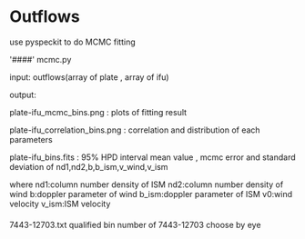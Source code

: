 # Outflows
use pyspeckit to do MCMC fitting

'####'
mcmc.py

input:
outflows(array of plate , array of ifu)

output:

plate-ifu_mcmc_bins.png : plots of fitting result

plate-ifu_correlation_bins.png : correlation and distribution of each parameters

plate-ifu_bins.fits :
95% HPD interval  mean value , mcmc error and standard deviation of nd1,nd2,b,b_ism,v_wind,v_ism

where 
nd1:column number density of ISM
nd2:column number density of wind
b:doppler parameter of wind
b_ism:doppler parameter of ISM
v0:wind velocity
v_ism:ISM velocity
####

####
7443-12703.txt
qualified bin number of 7443-12703
choose by eye
####
